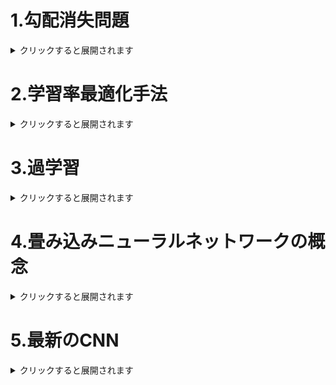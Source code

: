 # 1.勾配消失問題  
<details><summary>クリックすると展開されます</summary>
  
## 1-1.要点まとめ
　誤差逆伝播法は階層が進んでいくにつれて、勾配がどんどん緩やかになっていく。  
　そのため、勾配降下法による、更新では下位パラメータはほとんど変わらず、訓練は最適値に収束しなくなる。  

  - なぜ起こるのか

　　微分値が0-1の範囲をとるものが多いため、</br>
　　層が深くなりより掛け合わせると、どんどん値が小さくなるから。</br>

　　（例）シグモイド関数</br>
 　　　 <img width="200" alt="image" src="https://user-images.githubusercontent.com/57135683/147320472-cc32beb3-9613-4bad-a930-18de05df26d9.png"></br>
　　　　微分すると、</br>
  　　　<img width="206" alt="image" src="https://user-images.githubusercontent.com/57135683/147320455-ecb32e8b-2090-405d-8782-ceee485026a6.png"></br>
 　　　　となり、最大0.25までしか値をとらない。</br>

</br>

  - どうやって解消するか
    
    * **活性化関数の選択**

      ReLU関数を使う。</br>
      <img width="206" alt="image" src="https://user-images.githubusercontent.com/57135683/147321909-506f8cb3-04cd-456b-adc4-5fc250d741fb.png"></br>
      微分が1になるので勾配消失が起きない。</br>
      </br>
    
    * **重みの初期値設定**
    
       **Xavier**：</br>
        　正規分布を前のレイヤーのノード数の平方根で割った値。</br>
        　活性化関数がReLU関数、シグモイド関数、双曲線正接関数に用いられる。</br>
        **He**：</br>
    　     重みの要素を、前の層のノード数の平方根で除算した値に対し、√2を掛け合わせた値。</br>
    　     活性化関数がReLU関数に用いられる。</br>
        </br>
        
    * **バッチ正規化**
    
       ミニバッチ単位で、入力値のデータの偏りを抑制する手法。</br>
       活性化関数に値を渡す前後に、バッチ正則化の処理は孕んだ層を加える。</br>
       数学的手順としては、</br>
       <img width="110" alt="image" src="https://user-images.githubusercontent.com/57135683/147325109-4dd32ba8-454e-44d5-a763-b994b237c773.png">
       <img width="353" alt="image" src="https://user-images.githubusercontent.com/57135683/147325127-a31a8d7f-eaf9-4212-a050-669a28c9ec92.png">



## 1-2.確認問題

> 連鎖律の原理を使い、dz/dxを求めよ。</br>　<img src="https://latex.codecogs.com/svg.image?\begin{align*}z&=t^2\\t&=x&plus;y\end{align*}&space;" title="\begin{align*}z&=t^2\\t&=x+y\end{align*} " />

　<img src="https://latex.codecogs.com/svg.image?\begin{align*}\frac{\mathrm{d}&space;z}{\mathrm{d}&space;x}&=\frac{\mathrm{d}z}{\mathrm{d}t}\frac{\mathrm{d}t}{\mathrm{d}x}\\\frac{\mathrm{d}&space;z}{\mathrm{d}&space;t}&=2t\\\frac{\mathrm{d}&space;x}{\mathrm{d}&space;t}&=1\end{align*}&space;" title="\begin{align*}\frac{\mathrm{d} z}{\mathrm{d} x}&=\frac{\mathrm{d}z}{\mathrm{d}t}\frac{\mathrm{d}t}{\mathrm{d}x}\\\frac{\mathrm{d} z}{\mathrm{d} t}&=2t\\\frac{\mathrm{d} x}{\mathrm{d} t}&=1\end{align*} " /></br>
 
　より、</br>
 
　<img src="https://latex.codecogs.com/svg.image?\begin{align*}\frac{\mathrm{d}&space;z}{\mathrm{d}&space;x}&=2t\cdot1\\&space;&=2t\\&space;&=2\left(x&plus;y\right)\end{align*}&space;" title="\begin{align*}\frac{\mathrm{d} z}{\mathrm{d} x}&=2t\cdot1\\ &=2t\\ &=2\left(x+y\right)\end{align*} " />
 
</br>

> シグモイド関数を微分したとき、入力値が0の時に最大値をとる。</br>
> その値として正しいもの。

  0.25

</br>

> 重みの初期値に0を設定すると、どのような問題が発生するか。</br>

　すべての重みの値が均一に更新されるため、多数の重みをもつ意味がなくなる。
 
</br>

> 一般的に考えられるバッチ正規化の効果を２点あげよ。</br>

- 過学習が起きづらくなる。
- 学習が安定し、学習スピードが上がる。

</br>

## 1-3.実装演習

```code

```

</br>

</details>

# 2.学習率最適化手法
<details><summary>クリックすると展開されます</summary>
  
## 2-1.要点のまとめ
### 2-1-1.モメンタム
　誤差をパラメータで微分したものと学習率の積を減算した後、</br>
　現在の重みに前回の重みを減算した値と慣性の積を加算する。</br>
 
　　<img src="https://latex.codecogs.com/svg.image?\begin{align*}V_t&space;&=&space;\mu&space;V_{t-1}-\epsilon&space;\nabla&space;E\\\boldsymbol{w}^{(t&plus;1)}&=\boldsymbol{w}^{(t)}&plus;V_t\end{align*}&space;" title="\begin{align*}V_t &= \mu V_{t-1}-\epsilon \nabla E\\\boldsymbol{w}^{(t+1)}&=\boldsymbol{w}^{(t)}+V_t\end{align*} " /></br>
　　μ:慣性</br>

</br>

　**メリット**
   - 局所最適解にはならず、大域的最適解になる。
   - 谷間についてから最も低い位置（最適値）にいくまでの時間が早い。
</br>

### 2-1-2.AdaGrad
　誤差をパラメータで微分したものと再定義した学習率の積を減算する。</br>
 
　　<img src="https://latex.codecogs.com/svg.image?\begin{align*}h_0&=\theta&space;\\h_t&=h_{t-1}&plus;(\nabla&space;E)^2\\\boldsymbol{w}^{(t&plus;1)}&=\boldsymbol{w}^{t}-\epsilon&space;\frac{1}{\sqrt{h_t}&plus;\theta}\nabla&space;E\end{align*}&space;" title="\begin{align*}h_0&=\theta \\h_t&=h_{t-1}+(\nabla E)^2\\\boldsymbol{w}^{(t+1)}&=\boldsymbol{w}^{t}-\epsilon \frac{1}{\sqrt{h_t}+\theta}\nabla E\end{align*} " /><br>


　**メリット**  
 　　勾配の緩やかな斜面に対して、最適値に近づける。  

　**課題**  
 　　学習率が徐々に小さくなるので、**鞍点問題**を引き起こすことがあった。  
</br>

### 2-1-3.RMSProp
　誤差をパラメータで微分したものと再定義した学習率の積を減算する。</br>
 
　　<img src="https://latex.codecogs.com/svg.image?\begin{align*}h_t&=\alpha&space;h_{t-1}&plus;\left(1-\alpha\right)\left(\nabla&space;E\right)^2\\\boldsymbol{w}^{(t&plus;1)}&=\boldsymbol{w}^{(t)}-\epsilon&space;\frac{1}{\sqrt{h_t}&plus;\theta}\nabla&space;E\end{align*}&space;" title="\begin{align*}h_t&=\alpha h_{t-1}+\left(1-\alpha\right)\left(\nabla E\right)^2\\\boldsymbol{w}^{(t+1)}&=\boldsymbol{w}^{(t)}-\epsilon \frac{1}{\sqrt{h_t}+\theta}\nabla E\end{align*} " /></br>

</br>

　**メリット**
   - 局所最適解にはならず、大域的最適解になる。
   - ハイパーパラメータの調整が必要な場合が少ない。
</br>

### 2-1-4.Adam
  * モメンタムの、過去の勾配の指数関数的減衰平均。
  * RMSPropの、過去の勾配の２乗の指数関数的減数平均。  
上記をそれぞれ孕んだ最適化アルゴリズム。</br>

　**メリット**  
　　モメンタムおよびRMSPropのメリットを孕んでいる。</br>
</br>


## 2-2.確認問題

> モメンタム・AdaGrad・RMSPropの特徴をそれぞれ簡潔に説明せよ。

  - モメンタム：前回の学習量を用いて学習するため、加速がつくと一気に学習が進む。
  - AdaGrad：勾配がゆるやかなときにうまくいきやすいが、大域最適解にたどり着きづらい。
  - RMSProp：欠点を改良したAdaGrad

</br>

## 2-3.実装演習
```code
```

</br>

</details>

# 3.過学習
<details><summary>クリックすると展開されます</summary>
  
## 3-1.要点のまとめ
### 3-1-1.　L1正則化、L2正則化
  - **過学習の原因**  
    学習を進めると、重みにバラつきが出る。
    重みが大きすぎる値をとることで、過学習が発生することがある。

  - **過学習の解決策**   
    誤差に対して、正則化項を加算することで、重みを制約する。</br>  
    誤差関数に、pノルムを加える。</br>
    
    
    　<img src="https://latex.codecogs.com/svg.image?\begin{align*}&E_n\left(\boldsymbol{w}\right)&plus;\frac{1}{p}\lambda\left\|\boldsymbol{x}\right\|_p\\&\left\|\boldsymbol{x}\right\|_p&space;=&space;\left(\left|x_1\right|^p&plus;...&plus;\left|x_n\right|^p\right)^{\frac{1}{p}}\end{align*}&space;" title="\begin{align*}&E_n\left(\boldsymbol{w}\right)+\frac{1}{p}\lambda\left\|\boldsymbol{x}\right\|_p\\&\left\|\boldsymbol{x}\right\|_p = \left(\left|x_1\right|^p+...+\left|x_n\right|^p\right)^{\frac{1}{p}}\end{align*} " /></br>
    　p=1の場合、L1正則化（ラッソ回帰）</br>
    　p=2の場合、L2正則化（リッジ回帰）</br>
      
</br>

### 3-1-2.　ドロップアウト
　ランダムにノードを削除して学習させること。</br>
　<img width="155" alt="image" src="https://user-images.githubusercontent.com/57135683/147377460-c3851725-08f4-40fe-b6b2-e431acec7afe.png"></br>
　メリットとして、データ量を変化させずに、異なるモデルを学習させていると解釈できる。　　　　　

</br>

## 3-2.確認問題・例題
> <img width="395" alt="image" src="https://user-images.githubusercontent.com/57135683/147377385-30f6c5e6-17ff-45b7-ba4d-ff973217a071.png">

　d

</br>

> 下図のL1正則化を表しているグラフはどちらか  
> <img width="350" alt="image" src="https://user-images.githubusercontent.com/57135683/147377391-60c99a22-34b7-4799-8f79-01a73a40508b.png">

　右

</br>

> <img width="403" alt="image" src="https://user-images.githubusercontent.com/57135683/147382189-dcaae477-0c39-44f0-80c7-29006c702954.png">

　4

</br>

> <img width="410" alt="image" src="https://user-images.githubusercontent.com/57135683/147382200-93d3010c-8f2b-47b5-be57-8926e7445277.png">

　3

</br>

> <img width="349" alt="image" src="https://user-images.githubusercontent.com/57135683/147382210-9c827666-7332-4f63-83d9-dc258a0194a6.png">

　4

</br>

## 3-3.実装演習
```code
```

</br>

</details>

# 4.畳み込みニューラルネットワークの概念
<details><summary>クリックすると展開されます</summary>
  
## 4-1.要点のまとめ
全結合層は、カラー画像におけるRGBなど、各チャンネル間の関連性が学習に反映されない。</br>

そこで全結合の前に畳み込み処理をすることでその問題を解決できる。</br>
これにより、CNNで画像識別や音声など、次元間でつながりのあるデータを扱えるようになる。</br>

CNNの代表的なものの一つにLeNetがある。</br>

CNNの構成は以下の通り。</br>

<img width="114" alt="image" src="https://user-images.githubusercontent.com/57135683/147378818-35355fd0-5c57-417b-b2c1-f0665b076920.png"></br>

</br>

### 4-1-1.畳み込み層
　畳み込み層では畳み込み演算を行う。</br>

　畳み込み演算とは、フィルターを用いて入力画像の対象領域に演算を行い、バイアスを加え出力とする。</br>

　この際、畳み込み演算のフィルターの数を**チャンネル**、</br>
　フィルターをかける際に何マスずらすかを**ストライド**、</br>
　また、畳み込み演算を行うと、画像のサイズが小さくなってしまうため、</br>
　フィルターをかける前に、上下左右に画像を広げる。これを**パディング**という。</br>

　畳み込み層は、画像の場合、縦、横、チャンネルの3次元のデータをそのまま学習し、次に伝えることができる。</br>

</br>

### 4-1-2.プーリング層
　畳み込み層と組み合わせて使われる。</br>
 
　畳み込み層と同様にすこしずつずれながら画像を読み取る。その際行う処理は様々あり、</br>
　対象領域の最高値を使う**MaxPooling**や、平均値を使う**AvgPooling**がある。</br>

</br>

## 4-2.確認問題
> サイズ6x6の入力画像を、サイズ2x2のフィルタで畳み込んだ時の出力画像のサイズを答えよ。
> なおストライドとパディングは1とする。

　7x7

</br>

## 4-3.実装演習
```code
```

</br>
</details>

# 5.最新のCNN
<details><summary>クリックすると展開されます</summary>
  
## 5-1.要点のまとめ
### AlexNet
　５層の畳み込みそうおよびプーリング層など、それに続く３層の全結合層から構成される。</br>
　<img width="298" alt="image" src="https://user-images.githubusercontent.com/57135683/147377661-27e0269b-b21a-4c4c-b7d1-9cec37a4bb9d.png"></br>
　過学習を防ぐために、サイズ4096の全結合層の出力にドロップアウトを使用している。 
  
　CNNから全結合層へ移行する処理は以下の通り。
  - Fratten  
    すべての値を横一列に並び変える。
    
  - GolbalMaxPooling  
    各チャンネルの一番大きいものを使う。

  - GolbalAvgPooling  
    各チャンネルの一番平均を使う。

  </br>
  
## 5-2.確認問題
## 5-3.実装演習

</details>
